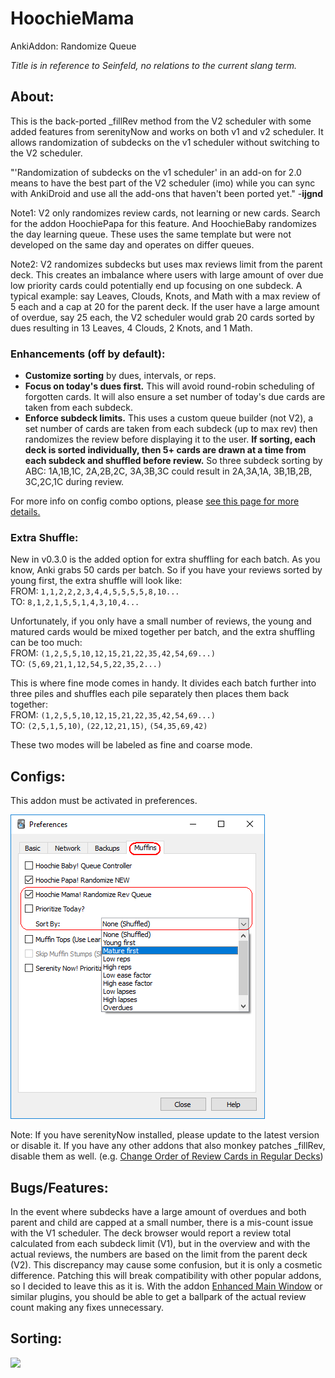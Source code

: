# HoochieMama
AnkiAddon: Randomize Queue

<i>Title is in reference to Seinfeld, no relations to the current slang term.</i>


## About:
This is the back-ported _fillRev method from the V2 scheduler with some added features from serenityNow and works on both v1 and v2 scheduler. It allows randomization of subdecks on the v1 scheduler without switching to the V2 scheduler.

"'Randomization of subdecks on the v1 scheduler' in an add-on for 2.0 means to have the best part of the V2 scheduler (imo) while you can sync with AnkiDroid and use all the add-ons that haven't been ported yet." -<b>ijgnd</b>

Note1: V2 only randomizes review cards, not learning or new cards. Search for the addon HoochiePapa for this feature. And HoochieBaby randomizes the day learning queue. These uses the same template but were not developed on the same day and operates on differ queues.

Note2: V2 randomizes subdecks but uses max reviews limit from the parent deck. This creates an imbalance where users with large amount of over due low priority cards could potentially end up focusing on one subdeck. A typical example: say Leaves, Clouds, Knots, and Math with a max review of 5 each and a cap at 20 for the parent deck. If the user have a large amount of overdue, say 25 each, the V2 scheduler would grab 20 cards sorted by dues resulting in 13 Leaves, 4 Clouds, 2 Knots, and 1 Math.


### Enhancements (off by default):
- <b>Customize sorting</b> by dues, intervals, or reps.
- <b>Focus on today's dues first.</b> This will avoid round-robin scheduling of forgotten cards. It will also ensure a set number of today's due cards are taken from each subdeck.
- <b>Enforce subdeck limits.</b> This uses a custom queue builder (not V2), a set number of cards are taken from each subdeck (up to max rev) then randomizes the review before displaying it to the user. <b>If sorting, each deck is sorted individually, then 5+ cards are drawn at a time from each subdeck and shuffled before review.</b> So three subdeck sorting by ABC: 1A,1B,1C, 2A,2B,2C, 3A,3B,3C could result in 2A,3A,1A, 3B,1B,2B, 3C,2C,1C during review.

For more info on config combo options, please <a href="https://github.com/lovac42/HoochieMama/blob/master/src/config.md">see this page for more details.</a>


### Extra Shuffle:
New in v0.3.0 is the added option for extra shuffling for each batch. As you know, Anki grabs 50 cards per batch. So if you have your reviews sorted by young first, the extra shuffle will look like:  
FROM: ```1,1,2,2,2,3,4,4,5,5,5,5,8,10...```  
TO: ```8,1,2,1,5,5,1,4,3,10,4...```  

Unfortunately, if you only have a small number of reviews, the young and matured cards would be mixed together per batch, and the extra shuffling can be too much:  
FROM: ```(1,2,5,5,10,12,15,21,22,35,42,54,69...)```  
TO: ```(5,69,21,1,12,54,5,22,35,2...)```  

This is where fine mode comes in handy. It divides each batch further into three piles and shuffles each pile separately then places them back together:  
FROM: ```(1,2,5,5,10,12,15,21,22,35,42,54,69...)```  
TO: ```(2,5,1,5,10)```, ```(22,12,21,15)```, ```(54,35,69,42)```

These two modes will be labeled as fine and coarse mode.


## Configs:
This addon must be activated in preferences.

<img src="https://github.com/lovac42/HoochieMama/blob/master/screenshots/prefmenu.png?raw=true">

Note: If you have serenityNow installed, please update to the latest version or disable it. If you have any other addons that also monkey patches _fillRev, disable them as well. (e.g. <a href="https://ankiweb.net/shared/info/3731265543">Change Order of Review Cards in Regular Decks</a>)


## Bugs/Features:
In the event where subdecks have a large amount of overdues and both parent and child are capped at a small number, there is a mis-count issue with the V1 scheduler. The deck browser would report a review total calculated from each subdeck limit (V1), but in the overview and with the actual reviews, the numbers are based on the limit from the parent deck (V2). This discrepancy may cause some confusion, but it is only a cosmetic difference. Patching this will break compatibility with other popular addons, so I decided to leave this as it is. With the addon <a href="https://ankiweb.net/shared/info/877182321">Enhanced Main Window</a> or similar plugins, you should be able to get a ballpark of the actual review count making any fixes unnecessary.


## Sorting:
<img src="https://github.com/lovac42/HoochieMama/blob/master/screenshots/sorting.png.png?raw=true">
